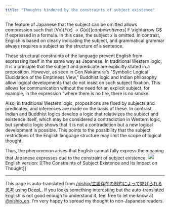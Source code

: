 ```yaml
---
title: "Thoughts hindered by the constraints of subject existence"
---
```


The feature of Japanese that the subject can be omitted allows compression such that $(\forall x)(F(x) \rightarrow G(x))] can be written as [$ F \rightarrow G$ if expressed in a formula. In this case, the subject $x$ is omitted. In contrast, English is based on clearly indicating the subject, and grammatical grammar always requires a subject as the structure of a sentence.

These structural constraints of the language prevent English from expressing itself in the same way as Japanese. In traditional Western logic, it is a principle that the subject and predicate are explicitly stated in a proposition. However, as seen in Gen Nakamura's "Symbolic Logical Elucidation of the Emptiness View," Buddhist logic and Indian philosophy allow logical developments that do not insist on such subject fixation. This allows for communication without the need for an explicit subject, for example, in the expression "where there is no fire, there is no smoke.

Also, in traditional Western logic, propositions are fixed by subjects and predicates, and inferences are made on the basis of these. In contrast, Indian and Buddhist logics develop a logic that relativizes the subject and existence itself, which may be considered a contradiction in Western logic, but symbolic logic shows that it is not a contradiction but a new logical development is possible. This points to the possibility that the subject restrictions of the English language structure may limit the scope of logical thought.

Thus, the phenomenon arises that English cannot fully express the meaning that Japanese expresses due to the constraint of subject existence.
<img src='https://scrapbox.io/api/pages/nishio-en/ja/icon' alt='ja.icon' height="19.5"/>
English version: [[The Constraints of Subject Existence and Its Impact on Thought]]

---
This page is auto-translated from [/nishio/主語存在の制約によって妨げられる思考](https://scrapbox.io/nishio/主語存在の制約によって妨げられる思考) using DeepL. If you looks something interesting but the auto-translated English is not good enough to understand it, feel free to let me know at [@nishio_en](https://twitter.com/nishio_en). I'm very happy to spread my thought to non-Japanese readers.